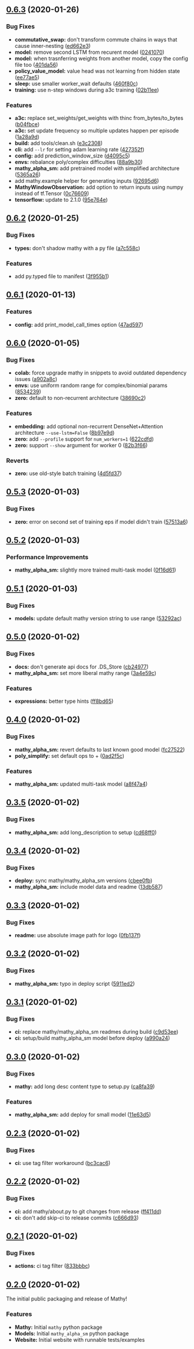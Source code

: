 ## [0.6.3](https://github.com/justindujardin/mathy/compare/v0.6.2...v0.6.3) (2020-01-26)


### Bug Fixes

* **commutative_swap:** don't transform commute chains in ways that cause inner-nesting ([ed662e3](https://github.com/justindujardin/mathy/commit/ed662e3a05ac3f69206789b3909d320f33948932))
* **model:** remove second LSTM from recurent model ([0241070](https://github.com/justindujardin/mathy/commit/02410702add5b8800751860f897440e9a333d654))
* **model:** when trasnferring weights from another model, copy the config file too ([401da56](https://github.com/justindujardin/mathy/commit/401da569883a0b1fe0a171f6a682944675073731))
* **policy_value_model:** value head was not learning from hidden state ([ee77ae5](https://github.com/justindujardin/mathy/commit/ee77ae505192fda9124bd02189106b0ccdae407c))
* **sleep:** use smaller worker_wait defaults ([460f80c](https://github.com/justindujardin/mathy/commit/460f80cdb0c0767622f80c70a34c013233f58abd))
* **training:** use n-step windows during a3c training ([02b11ee](https://github.com/justindujardin/mathy/commit/02b11eebfb3043ad5d46212a1d7b578a28e66de7))


### Features

* **a3c:** replace set_weights/get_weights with thinc from_bytes/to_bytes ([b04fbce](https://github.com/justindujardin/mathy/commit/b04fbce88a822610195335d8dc65a0983f43d384))
* **a3c:** set update frequency so multiple updates happen per episode ([1a28a9d](https://github.com/justindujardin/mathy/commit/1a28a9d9c54c39189eced3f8c10ac1751a0c932e))
* **build:** add tools/clean.sh ([e3c2308](https://github.com/justindujardin/mathy/commit/e3c230848c5642310e97deab86436f46d27cdcfb))
* **cli:** add `--lr` for setting adam learning rate ([427352f](https://github.com/justindujardin/mathy/commit/427352fce3c942650ed38374f0391749b4197426))
* **config:** add prediction_window_size ([d4095c5](https://github.com/justindujardin/mathy/commit/d4095c54fe962b40c7c2b981f83044ceeba0bbad))
* **envs:** rebalance poly/complex difficulties ([88a9b30](https://github.com/justindujardin/mathy/commit/88a9b30f0dcaf45c0d1dd2e5a3c36b087580aadf))
* **mathy_alpha_sm:** add pretrained model with simplified architecture ([5365a26](https://github.com/justindujardin/mathy/commit/5365a269c4dfa26059c84441f088683412ef09c7))
* add mathy.example helper for generating inputs ([92695d6](https://github.com/justindujardin/mathy/commit/92695d6724b1324aae39d9c589baaf512665a068))
* **MathyWindowObservation:** add option to return inputs using numpy instead of tf.Tensor ([0c76609](https://github.com/justindujardin/mathy/commit/0c766096bbe7eaaefb26b108f148c682c6e3447c))
* **tensorflow:** update to 2.1.0 ([95e764e](https://github.com/justindujardin/mathy/commit/95e764ef96ecd131c6012e1f822bd5d665479488))

## [0.6.2](https://github.com/justindujardin/mathy/compare/v0.6.1...v0.6.2) (2020-01-25)


### Bug Fixes

* **types:** don't shadow mathy with a py file ([a7c558c](https://github.com/justindujardin/mathy/commit/a7c558c3caf3b92db5e184d66aea0004d1ab49b0))


### Features

* add py.typed file to manifest ([3f955b1](https://github.com/justindujardin/mathy/commit/3f955b121da2f7fbe5e9b45458f5c13d0a591ee5))

## [0.6.1](https://github.com/justindujardin/mathy/compare/v0.6.0...v0.6.1) (2020-01-13)


### Features

* **config:** add print_model_call_times option ([47ad597](https://github.com/justindujardin/mathy/commit/47ad597b062d79381428cfaa4d719c57d3581cc5))

## [0.6.0](https://github.com/justindujardin/mathy/compare/v0.5.3...v0.6.0) (2020-01-05)


### Bug Fixes

* **colab:** force upgrade mathy in snippets to avoid outdated dependency issues ([a902a8c](https://github.com/justindujardin/mathy/commit/a902a8c0b36feabcb83500bad6e1f36b9fa27077))
* **envs:** use uniform random range for complex/binomial params ([8534239](https://github.com/justindujardin/mathy/commit/8534239c2f120569bcc9d77ee095f1b5a7dab849))
* **zero:** default to non-recurrent architecture ([38690c2](https://github.com/justindujardin/mathy/commit/38690c241289de4d31918c383bb86f2a48d318bc))


### Features

* **embedding:** add optional non-recurrent DenseNet+Attention architecture `--use-lstm=False` ([8b97e9d](https://github.com/justindujardin/mathy/commit/8b97e9d7591f6fcac4532f7d7111c67d342b55a8))
* **zero:** add `--profile` support for `num_workers=1` ([622cdfd](https://github.com/justindujardin/mathy/commit/622cdfd25a272614bde7607079c5b3a7e0e67370))
* **zero:** support `--show` argument for worker 0 ([82b3f66](https://github.com/justindujardin/mathy/commit/82b3f6604459eaf3e1acc4b92704fa1659d76649))


### Reverts

* **zero:** use old-style batch training ([4d5fd37](https://github.com/justindujardin/mathy/commit/4d5fd37143483e578a70e3fed9a77a9b71048be9))

## [0.5.3](https://github.com/justindujardin/mathy/compare/v0.5.2...v0.5.3) (2020-01-03)


### Bug Fixes

* **zero:** error on second set of training eps if model didn't train ([57513a6](https://github.com/justindujardin/mathy/commit/57513a6d6676f22d289226b9e9583f5241755a3d))

## [0.5.2](https://github.com/justindujardin/mathy/compare/v0.5.1...v0.5.2) (2020-01-03)


### Performance Improvements

* **mathy_alpha_sm:** slightly more trained multi-task model ([0f16d61](https://github.com/justindujardin/mathy/commit/0f16d61c65e8b39842d17a592ffd5736ea6541b7))

## [0.5.1](https://github.com/justindujardin/mathy/compare/v0.5.0...v0.5.1) (2020-01-03)


### Bug Fixes

* **models:** update default mathy version string to use range ([53292ac](https://github.com/justindujardin/mathy/commit/53292acc849c9fec7f863ba015c319dd103b902f))

## [0.5.0](https://github.com/justindujardin/mathy/compare/v0.4.0...v0.5.0) (2020-01-02)


### Bug Fixes

* **docs:** don't generate api docs for .DS_Store ([cb24977](https://github.com/justindujardin/mathy/commit/cb2497761d1db97a626bf1ea6b9ddfbfbcdaefb0))
* **mathy_alpha_sm:** set more liberal mathy range ([3a4e59c](https://github.com/justindujardin/mathy/commit/3a4e59c0006b80d80608db2684ab667b2629da35))


### Features

* **expressions:** better type hints ([ff8bd65](https://github.com/justindujardin/mathy/commit/ff8bd65b690e762443c014e235fd6f742e8122f0))

## [0.4.0](https://github.com/justindujardin/mathy/compare/v0.3.5...v0.4.0) (2020-01-02)


### Bug Fixes

* **mathy_alpha_sm:** revert defaults to last known good model ([fc27522](https://github.com/justindujardin/mathy/commit/fc275229425f984642dbe12d4a7f637c8267a526))
* **poly_simplify:** set default ops to + ([0ad2f5c](https://github.com/justindujardin/mathy/commit/0ad2f5c12b40d51620926047795f90cbf27a5935))


### Features

* **mathy_alpha_sm:** updated multi-task model ([a8f47a4](https://github.com/justindujardin/mathy/commit/a8f47a4654d677f72d4b83f199cd5045b9254933))

## [0.3.5](https://github.com/justindujardin/mathy/compare/v0.3.4...v0.3.5) (2020-01-02)


### Bug Fixes

* **mathy_alpha_sm:** add long_description to setup ([cd68ff0](https://github.com/justindujardin/mathy/commit/cd68ff0abda877e479d0674bc994197e3557321c))

## [0.3.4](https://github.com/justindujardin/mathy/compare/v0.3.3...v0.3.4) (2020-01-02)


### Bug Fixes

* **deploy:** sync mathy/mathy_alpha_sm versions ([cbee0fb](https://github.com/justindujardin/mathy/commit/cbee0fb0fd0601409c8e630fa347602eb9cafd7d))
* **mathy_alpha_sm:** include model data and readme ([13db587](https://github.com/justindujardin/mathy/commit/13db587a9ffa8b8959eb4b36081eefa5b84665cf))

## [0.3.3](https://github.com/justindujardin/mathy/compare/v0.3.2...v0.3.3) (2020-01-02)


### Bug Fixes

* **readme:** use absolute image path for logo ([0fb137f](https://github.com/justindujardin/mathy/commit/0fb137fd55dcd66bef5991388fdee5aa70cda087))

## [0.3.2](https://github.com/justindujardin/mathy/compare/v0.3.1...v0.3.2) (2020-01-02)


### Bug Fixes

* **mathy_alpha_sm:** typo in deploy script ([5911ed2](https://github.com/justindujardin/mathy/commit/5911ed2d9019abf782073b1ffe828b40772696d9))

## [0.3.1](https://github.com/justindujardin/mathy/compare/v0.3.0...v0.3.1) (2020-01-02)


### Bug Fixes

* **ci:** replace mathy/mathy_alpha_sm readmes during build ([c9d53ee](https://github.com/justindujardin/mathy/commit/c9d53ee0b9b9561f44da1b30f77e7406c7792b71))
* **ci:** setup/build mathy_alpha_sm model before deploy ([a990a24](https://github.com/justindujardin/mathy/commit/a990a245ccbd1330e4d0fea7b80190b8e3f2a816))

## [0.3.0](https://github.com/justindujardin/mathy/compare/v0.2.3...v0.3.0) (2020-01-02)


### Bug Fixes

* **mathy:** add long desc content type to setup.py ([ca8fa39](https://github.com/justindujardin/mathy/commit/ca8fa39703dd5fd046cb5059bb106da8e9595e0b))


### Features

* **mathy_alpha_sm:** add deploy for small model ([11e63d5](https://github.com/justindujardin/mathy/commit/11e63d521e7f2fe7d0bf8ceab5e31341a3c79f1c))

## [0.2.3](https://github.com/justindujardin/mathy/compare/v0.2.2...v0.2.3) (2020-01-02)


### Bug Fixes

* **ci:** use tag filter workaround ([bc3cac6](https://github.com/justindujardin/mathy/commit/bc3cac64da15dc21a8797b5d2cdc0920c6f4fe5e))

## [0.2.2](https://github.com/justindujardin/mathy/compare/v0.2.1...v0.2.2) (2020-01-02)


### Bug Fixes

* **ci:** add mathy/about.py to git changes from release ([ff411dd](https://github.com/justindujardin/mathy/commit/ff411dd01aa65521c1eb65c8de4a9ac3306b04a2))
* **ci:** don't add skip-ci to release commits ([c666d93](https://github.com/justindujardin/mathy/commit/c666d93b847764b54e3a480217299e8625677591))

## [0.2.1](https://github.com/justindujardin/mathy/compare/v0.2.0...v0.2.1) (2020-01-02)


### Bug Fixes

* **actions:** ci tag filter ([833bbbc](https://github.com/justindujardin/mathy/commit/833bbbc4ffa7cb3b9c6d0963df4d8945c608aaad))

## [0.2.0](https://github.com/justindujardin/mathy/compare/v0.1.0...v0.2.0) (2020-01-02)

The initial public packaging and release of Mathy!

### Features

- **Mathy:** Initial `mathy` python package
- **Models:** Initial `mathy_alpha_sm` python package
- **Website:** Initial website with runnable tests/examples
